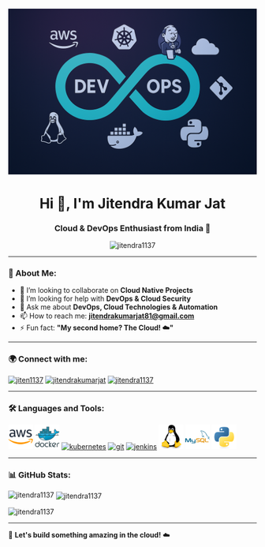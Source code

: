 <p align="center">
  <img src="https://raw.githubusercontent.com/Jitendra1137/Jitendra1137/main/ChatGPT%20Image%20Apr%202%2C%202025%2C%2001_24_41%20AM.png" alt="DevOps Banner" width="900px">
</p>


<h1 align="center">Hi 👋, I'm Jitendra Kumar Jat</h1>
<h3 align="center">Cloud & DevOps Enthusiast from India 🚀</h3>

<p align="center"> <img src="https://komarev.com/ghpvc/?username=jitendra1137&label=Profile%20views&color=0e75b6&style=flat" alt="jitendra1137" /> </p>

---

### 🚀 About Me:
- 👯 I’m looking to collaborate on **Cloud Native Projects**
- 🤝 I’m looking for help with **DevOps & Cloud Security**
- 💬 Ask me about **DevOps, Cloud Technologies & Automation**
- 📫 How to reach me: **jitendrakumarjat81@gmail.com**
- ⚡ Fun fact: **"My second home? The Cloud! ☁️"**

---

<h3 align="left">🌍 Connect with me:</h3>
<p align="left">
<a href="https://twitter.com/jiten1137" target="blank"><img align="center" src="https://raw.githubusercontent.com/rahuldkjain/github-profile-readme-generator/master/src/images/icons/Social/twitter.svg" alt="jiten1137" height="30" width="40" /></a>
<a href="https://linkedin.com/in/jitendrakumarjat" target="blank"><img align="center" src="https://raw.githubusercontent.com/rahuldkjain/github-profile-readme-generator/master/src/images/icons/Social/linked-in-alt.svg" alt="jitendrakumarjat" height="30" width="40" /></a>
<a href="https://www.leetcode.com/jitendra1137" target="blank"><img align="center" src="https://raw.githubusercontent.com/rahuldkjain/github-profile-readme-generator/master/src/images/icons/Social/leet-code.svg" alt="jitendra1137" height="30" width="40" /></a>
</p>

---

<h3 align="left">🛠️ Languages and Tools:</h3>
<p align="left"> 
<a href="https://aws.amazon.com" target="_blank"> <img src="https://raw.githubusercontent.com/devicons/devicon/master/icons/amazonwebservices/amazonwebservices-original-wordmark.svg" alt="aws" width="50" height="50"/></a> 
<a href="https://www.docker.com/" target="_blank"> <img src="https://raw.githubusercontent.com/devicons/devicon/master/icons/docker/docker-original-wordmark.svg" alt="docker" width="50" height="50"/></a> 
<a href="https://kubernetes.io" target="_blank"> <img src="https://www.vectorlogo.zone/logos/kubernetes/kubernetes-icon.svg" alt="kubernetes" width="50" height="50"/></a> 
<a href="https://git-scm.com/" target="_blank"> <img src="https://www.vectorlogo.zone/logos/git-scm/git-scm-icon.svg" alt="git" width="50" height="50"/></a> 
<a href="https://www.jenkins.io" target="_blank"> <img src="https://www.vectorlogo.zone/logos/jenkins/jenkins-icon.svg" alt="jenkins" width="50" height="50"/></a> 
<a href="https://www.linux.org/" target="_blank"> <img src="https://raw.githubusercontent.com/devicons/devicon/master/icons/linux/linux-original.svg" alt="linux" width="50" height="50"/></a> 
<a href="https://www.mysql.com/" target="_blank"> <img src="https://raw.githubusercontent.com/devicons/devicon/master/icons/mysql/mysql-original-wordmark.svg" alt="mysql" width="50" height="50"/></a> 
<a href="https://www.python.org" target="_blank"> <img src="https://raw.githubusercontent.com/devicons/devicon/master/icons/python/python-original.svg" alt="python" width="50" height="50"/></a> 
</p>

---

<h3 align="left">📊 GitHub Stats:</h3>
<p><img align="left" src="https://github-readme-stats.vercel.app/api/top-langs?username=jitendra1137&show_icons=true&locale=en&layout=compact" alt="jitendra1137" /></p>

<p>&nbsp;<img align="center" src="https://github-readme-stats.vercel.app/api?username=jitendra1137&show_icons=true&locale=en" alt="jitendra1137" /></p>

<p><img align="center" src="https://github-readme-streak-stats.herokuapp.com/?user=jitendra1137&" alt="jitendra1137" /></p>

---

🚀 **Let's build something amazing in the cloud!** ☁️
